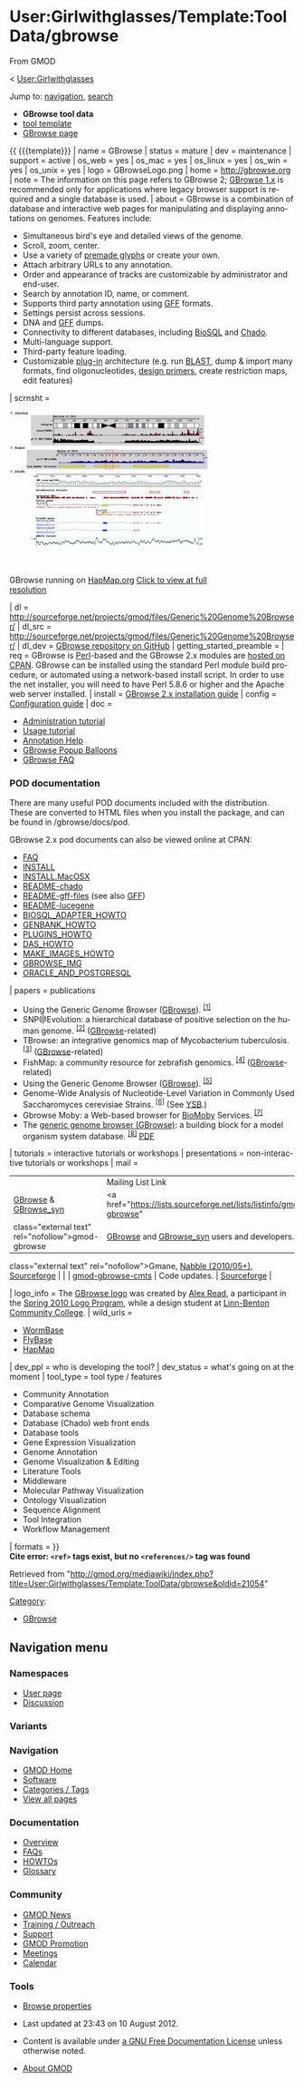 <div id="mw-page-base" class="noprint">

</div>

<div id="mw-head-base" class="noprint">

</div>

<div id="content" class="mw-body" role="main">

<span id="top"></span>

<div id="mw-js-message" style="display:none;">

</div>



# <span dir="auto">User:Girlwithglasses/Template:ToolData/gbrowse</span>

<div id="bodyContent">

<div id="siteSub">

From GMOD

</div>

<div id="contentSub">

<span class="subpages">\<
[User:Girlwithglasses](../../User:Girlwithglasses "User:Girlwithglasses")</span>

</div>

<div id="jump-to-nav" class="mw-jump">

Jump to: [navigation](#mw-navigation), [search](#p-search)

</div>

<div id="mw-content-text" class="mw-content-ltr" lang="en" dir="ltr">

- **GBrowse tool data**
- [tool
  template](../Template:StandardToolDisplay "User:Girlwithglasses/Template:StandardToolDisplay")
- <a
  href="http://gmod.org/mediawiki/index.php?title=User:Girlwithglasses/GBrowse&amp;action=edit&amp;redlink=1"
  class="new"
  title="User:Girlwithglasses/GBrowse (page does not exist)">GBrowse
  page</a>

  
{{ {{{template}}} \| name = GBrowse \| status = mature \| dev =
maintenance \| support = active \| os_web = yes \| os_mac = yes \|
os_linux = yes \| os_win = yes \| os_unix = yes \| logo =
GBrowseLogo.png \| home =
<a href="http://gbrowse.org" class="external free"
rel="nofollow">http://gbrowse.org</a> \| note = The information on this
page refers to GBrowse 2; <a
href="http://gmod.org/mediawiki/index.php?title=GBrowse_1_x&amp;action=edit&amp;redlink=1"
class="new" title="GBrowse 1 x (page does not exist)">GBrowse 1.x</a> is
recommended only for applications where legacy browser support is
required and a single database is used. \| about = GBrowse is a
combination of database and interactive web pages for manipulating and
displaying annotations on genomes. Features include:

- Simultaneous bird's eye and detailed views of the genome.
- Scroll, zoom, center.
- Use a variety of
  <a href="../../GBrowse_Configuration_HOWTO#Glyphs_and_Glyph_Options"
  class="mw-redirect" title="GBrowse Configuration HOWTO">premade
  glyphs</a> or create your own.
- Attach arbitrary URLs to any annotation.
- Order and appearance of tracks are customizable by administrator and
  end-user.
- Search by annotation ID, name, or comment.
- Supports third party annotation using [GFF](../../GFF "GFF") formats.
- Settings persist across sessions.
- DNA and [GFF](../../GFF "GFF") dumps.
- Connectivity to different databases, including
  [BioSQL](../../BioSQL "BioSQL") and
  <a href="../../Chado" class="mw-redirect" title="Chado">Chado</a>.
- Multi-language support.
- Third-party feature loading.
- Customizable [plug-in](../../GBrowse_Plugins "GBrowse Plugins")
  architecture (e.g. run
  <a href="http://en.wikipedia.org/wiki/BLAST" class="extiw"
  title="wp:BLAST">BLAST</a>, dump & import many formats, find
  oligonucleotides, [design
  primers](../../PrimerDesigner.pm "PrimerDesigner.pm"), create
  restriction maps, edit features)

\| scrnsht =

<div class="thumb tright">

<div class="thumbinner" style="width:352px;">

<a href="../../File:GBrowse_screenshot1.png" class="image"><img
src="../../../mediawiki/images/thumb/1/10/GBrowse_screenshot1.png/350px-GBrowse_screenshot1.png"
class="thumbimage"
srcset="../../../mediawiki/images/thumb/1/10/GBrowse_screenshot1.png/525px-GBrowse_screenshot1.png 1.5x, ../../../mediawiki/images/thumb/1/10/GBrowse_screenshot1.png/700px-GBrowse_screenshot1.png 2x"
width="350" height="242" /></a>

<div class="thumbcaption">

<div class="magnify">

<a href="../../File:GBrowse_screenshot1.png" class="internal"
title="Enlarge"><img
src="../../../mediawiki/skins/common/images/magnify-clip.png" width="15"
height="11" /></a>

</div>

GBrowse running on
<a href="http://hapmap.ncbi.nlm.nih.gov/downloads/index.html"
class="external text" rel="nofollow">HapMap.org</a>
<a href="../../../mediawiki/images/1/10/GBrowse_screenshot1.png"
class="internal" title="GBrowse screenshot1.png">Click to view at full
resolution</a>

</div>

</div>

</div>

\| dl = <a
href="http://sourceforge.net/projects/gmod/files/Generic%20Genome%20Browser/"
class="external free"
rel="nofollow">http://sourceforge.net/projects/gmod/files/Generic%20Genome%20Browser/</a>
\| dl_src = <a
href="http://sourceforge.net/projects/gmod/files/Generic%20Genome%20Browser/"
class="external free"
rel="nofollow">http://sourceforge.net/projects/gmod/files/Generic%20Genome%20Browser/</a>
\| dl_dev =
<a href="https://github.com/GMOD/GBrowse" class="external text"
rel="nofollow">GBrowse repository on GitHub</a> \|
getting_started_preamble = \| req = GBrowse is
[Perl](../../Glossary#Perl "Glossary")-based and the GBrowse 2.x modules
are <a href="http://search.cpan.org/dist/GBrowse/" class="external text"
rel="nofollow">hosted on CPAN</a>. GBrowse can be installed using the
standard Perl module build procedure, or automated using a network-based
install script. In order to use the net installer, you will need to have
Perl 5.8.6 or higher and the Apache web server installed. \| install =
[GBrowse 2.x installation
guide](../../GBrowse_2.0_Install_HOWTO.1 "GBrowse 2.0 Install HOWTO") \|
config =
<a href="../../GBrowse_2.0_Configuration_HOWTO" class="mw-redirect"
title="GBrowse 2.0 Configuration HOWTO">Configuration guide</a> \| doc =

- <a
  href="http://search.cpan.org/dist/GBrowse/htdocs/tutorial/tutorial.html"
  class="external text" rel="nofollow">Administration tutorial</a>
- <a href="http://search.cpan.org/dist/GBrowse/htdocs/general_help.html"
  class="external text" rel="nofollow">Usage tutorial</a>
- <a
  href="http://search.cpan.org/dist/GBrowse/htdocs/annotation_help.html"
  class="external text" rel="nofollow">Annotation Help</a>
- [GBrowse Popup
  Balloons](../../GBrowse_Popup_Balloons "GBrowse Popup Balloons")
- [GBrowse FAQ](../../GBrowse_FAQ "GBrowse FAQ")

### <span id="POD_documentation" class="mw-headline">POD documentation</span>

There are many useful POD documents included with the distribution.
These are converted to HTML files when you install the package, and can
be found in /gbrowse/docs/pod.

GBrowse 2.x pod documents can also be viewed online at CPAN:

- <a href="http://search.cpan.org/dist/GBrowse/docs/pod/FAQ.pod"
  class="external text" rel="nofollow">FAQ</a>
- <a href="http://search.cpan.org/dist/GBrowse/docs/pod/INSTALL.pod"
  class="external text" rel="nofollow">INSTALL</a>
- <a
  href="http://search.cpan.org/dist/GBrowse/docs/pod/INSTALL.MacOSX.pod"
  class="external text" rel="nofollow">INSTALL.MacOSX</a>
- <a href="http://search.cpan.org/dist/GBrowse/docs/pod/README-chado.pod"
  class="external text" rel="nofollow">README-chado</a>
- <a
  href="http://search.cpan.org/dist/GBrowse/docs/pod/README-gff-files.pod"
  class="external text" rel="nofollow">README-gff-files</a> (see also
  [GFF](../../GFF "GFF"))
- <a
  href="http://search.cpan.org/dist/GBrowse/docs/pod/README-lucegene.pod"
  class="external text" rel="nofollow">README-lucegene</a>
- <a
  href="http://search.cpan.org/dist/GBrowse/docs/pod/BIOSQL_ADAPTER_HOWTO.pod"
  class="external text" rel="nofollow">BIOSQL_ADAPTER_HOWTO</a>
- <a href="http://search.cpan.org/dist/GBrowse/docs/pod/GENBANK_HOWTO.pod"
  class="external text" rel="nofollow">GENBANK_HOWTO</a>
- <a href="http://search.cpan.org/dist/GBrowse/docs/pod/PLUGINS_HOWTO.pod"
  class="external text" rel="nofollow">PLUGINS_HOWTO</a>
- <a href="http://search.cpan.org/dist/GBrowse/docs/pod/DAS_HOWTO.pod"
  class="external text" rel="nofollow">DAS_HOWTO</a>
- <a
  href="http://search.cpan.org/dist/GBrowse/docs/pod/MAKE_IMAGES_HOWTO.pod"
  class="external text" rel="nofollow">MAKE_IMAGES_HOWTO</a>
- <a href="http://search.cpan.org/dist/GBrowse/docs/pod/GBROWSE_IMG.pod"
  class="external text" rel="nofollow">GBROWSE_IMG</a>
- <a
  href="http://search.cpan.org/dist/GBrowse/docs/pod/ORACLE_AND_POSTGRESQL.pod"
  class="external text" rel="nofollow">ORACLE_AND_POSTGRESQL</a>

\| papers = publications

- Using the Generic Genome Browser
  ([GBrowse](../../GBrowse.1 "GBrowse")).
  <sup>[\[1\]](#cite_note-PMID:19957275-1)</sup>
- SNP@Evolution: a hierarchical database of positive selection on the
  human genome. <sup>[\[2\]](#cite_note-PMID:19732458-2)</sup>
  ([GBrowse](../../GBrowse.1 "GBrowse")-related)
- TBrowse: an integrative genomics map of Mycobacterium tuberculosis.
  <sup>[\[3\]](#cite_note-PMID:19683474-3)</sup>
  ([GBrowse](../../GBrowse.1 "GBrowse")-related)
- FishMap: a community resource for zebrafish genomics.
  <sup>[\[4\]](#cite_note-PMID:18554176-4)</sup>
  ([GBrowse](../../GBrowse.1 "GBrowse")-related)
- Using the Generic Genome Browser
  ([GBrowse](../../GBrowse.1 "GBrowse")).
  <sup>[\[5\]](#cite_note-PMID:18428797-5)</sup>
- Genome-Wide Analysis of Nucleotide-Level Variation in Commonly Used
  Saccharomyces cerevisiae Strains.
  <sup>[\[6\]](#cite_note-PMID:17389913-6)</sup> (See <a
  href="http://gbrowse.princeton.edu/cgi-bin/gbrowse/yeast_strains_snps/"
  class="external text" rel="nofollow">YSB</a>.)
- Gbrowse Moby: a Web-based browser for
  <a href="http://biomoby.open-bio.org/" class="external text"
  rel="nofollow">BioMoby</a> Services.
  <sup>[\[7\]](#cite_note-PMID:17147784-7)</sup>
- The [generic genome browser (GBrowse)](../../GBrowse.1 "GBrowse"): a
  building block for a model organism system database.
  <sup>[\[8\]](#cite_note-PMID:12368253-8)</sup>
  <a href="../../../mediawiki/images/e/e7/1599-1.pdf" class="internal"
  title="1599-1.pdf">PDF</a>

\| tutorials = interactive tutorials or workshops \| presentations =
non-interactive tutorials or workshops \| mail =

|  |  |  |  |
|----|----|----|----|
|  | Mailing List Link | Description | Archive(s) |
| [GBrowse](../../GBrowse.1 "GBrowse") & [GBrowse_syn](../../GBrowse_syn.1 "GBrowse syn") | <a href="https://lists.sourceforge.net/lists/listinfo/gmod-gbrowse"
class="external text" rel="nofollow">gmod-gbrowse</a> | [GBrowse](../../GBrowse.1 "GBrowse") and [GBrowse_syn](../../GBrowse_syn.1 "GBrowse syn") users and developers. | <a href="http://dir.gmane.org/gmane.science.biology.gmod.gbrowse"
class="external text" rel="nofollow">Gmane</a>, <a href="http://gmod.827538.n3.nabble.com/GBrowse-f815907.html"
class="external text" rel="nofollow">Nabble (2010/05+)</a>, <a href="https://lists.sourceforge.net/lists/listinfo/gmod-gbrowse"
class="external text" rel="nofollow">Sourceforge</a> |
|  | <a href="https://lists.sourceforge.net/lists/listinfo/gmod-gbrowse-cmts"
class="external text" rel="nofollow">gmod-gbrowse-cmts</a> | Code updates. | <a
href="http://sourceforge.net/mailarchive/forum.php?forum_name=gmod-gbrowse-cmts"
class="external text" rel="nofollow">Sourceforge</a> |

\| logo_info = The [GBrowse
logo](../../File:GBrowseLogo.png "File:GBrowseLogo.png") was created by
<a href="mailto:alexisnb1@yahoo.com" class="external text"
rel="nofollow">Alex Read</a>, a participant in the [Spring 2010 Logo
Program](../../Spring_2010_Logo_Program "Spring 2010 Logo Program"),
while a design student at
<a href="http://www.linnbenton.edu" class="external text"
rel="nofollow">Linn-Benton Community College</a>. \| wild_urls =

- <a href="http://www.wormbase.org/tools/genome/gbrowse/c_elegans/"
  class="external text" rel="nofollow">WormBase</a>
- <a href="http://flybase.org/cgi-bin/gbrowse/dmel" class="external text"
  rel="nofollow">FlyBase</a>
- <a href="http://hapmap.ncbi.nlm.nih.gov/cgi-perl/gbrowse/gbrowse"
  class="external text" rel="nofollow">HapMap</a>

\| dev_ppl = who is developing the tool? \| dev_status = what's going on
at the moment \| tool_type = tool type / features

- Community Annotation
- Comparative Genome Visualization
- Database schema
- Database (Chado) web front ends
- Database tools
- Gene Expression Visualization
- Genome Annotation
- Genome Visualization & Editing
- Literature Tools
- Middleware
- Molecular Pathway Visualization
- Ontology Visualization
- Sequence Alignment
- Tool Integration
- Workflow Management

\| formats = }}  
**Cite error: `<ref>` tags exist, but no `<references/>` tag was found**

</div>

<div class="printfooter">

Retrieved from
"<http://gmod.org/mediawiki/index.php?title=User:Girlwithglasses/Template:ToolData/gbrowse&oldid=21054>"

</div>

<div id="catlinks" class="catlinks">

<div id="mw-normal-catlinks" class="mw-normal-catlinks">

[Category](../../Special:Categories "Special:Categories"):

- [GBrowse](../../Category%3AGBrowse "Category%3AGBrowse")

</div>

</div>

<div class="visualClear">

</div>

</div>

</div>

<div id="mw-navigation">

## Navigation menu

<div id="mw-head">



<div id="left-navigation">

<div id="p-namespaces" class="vectorTabs" role="navigation"
aria-labelledby="p-namespaces-label">

### Namespaces

- <span id="ca-nstab-user"><a href="gbrowse" accesskey="c" title="View the user page [c]">User
  page</a></span>
- <span id="ca-talk"><a
  href="http://gmod.org/mediawiki/index.php?title=User_talk:Girlwithglasses/Template:ToolData/gbrowse&amp;action=edit&amp;redlink=1"
  accesskey="t"
  title="Discussion about the content page [t]">Discussion</a></span>

</div>

<div id="p-variants" class="vectorMenu emptyPortlet" role="navigation"
aria-labelledby="p-variants-label">

### 

### Variants[](#)

<div class="menu">

</div>

</div>

</div>





</div>

</div>

</div>

<div id="mw-panel">

<div id="p-logo" role="banner">

<a href="../../Main_Page"
style="background-image: url(../../../images/GMOD-cogs.png);"
title="Visit the main page"></a>

</div>

<div id="p-Navigation" class="portal" role="navigation"
aria-labelledby="p-Navigation-label">

### Navigation

<div class="body">

- <span id="n-GMOD-Home">[GMOD Home](../../Main_Page)</span>
- <span id="n-Software">[Software](../../GMOD_Components)</span>
- <span id="n-Categories-.2F-Tags">[Categories /
  Tags](../../Categories)</span>
- <span id="n-View-all-pages">[View all
  pages](../../Special:AllPages)</span>

</div>

</div>

<div id="p-Documentation" class="portal" role="navigation"
aria-labelledby="p-Documentation-label">

### Documentation

<div class="body">

- <span id="n-Overview">[Overview](../../Overview)</span>
- <span id="n-FAQs">[FAQs](../../Category%3AFAQ)</span>
- <span id="n-HOWTOs">[HOWTOs](../../Category%3AHOWTO)</span>
- <span id="n-Glossary">[Glossary](../../Glossary)</span>

</div>

</div>

<div id="p-Community" class="portal" role="navigation"
aria-labelledby="p-Community-label">

### Community

<div class="body">

- <span id="n-GMOD-News">[GMOD News](../../GMOD_News)</span>
- <span id="n-Training-.2F-Outreach">[Training /
  Outreach](../../Training_and_Outreach)</span>
- <span id="n-Support">[Support](../../Support)</span>
- <span id="n-GMOD-Promotion">[GMOD
  Promotion](../../GMOD_Promotion)</span>
- <span id="n-Meetings">[Meetings](../../Meetings)</span>
- <span id="n-Calendar">[Calendar](../../Calendar)</span>

</div>

</div>

<div id="p-tb" class="portal" role="navigation"
aria-labelledby="p-tb-label">

### Tools

<div class="body">


- <span id="t-smwbrowselink"><a
  href="../../Special%3ABrowse/User:Girlwithglasses-2FTemplate:ToolData-2Fgbrowse"
  rel="smw-browse">Browse properties</a></span>


</div>

</div>

</div>

</div>

<div id="footer" role="contentinfo">

- <span id="footer-info-lastmod">Last updated at 23:43 on 10 August
  2012.</span>
<!-- - <span id="footer-info-viewcount">9,362 page views.</span> -->
- <span id="footer-info-copyright">Content is available under
  <a href="http://www.gnu.org/licenses/fdl-1.3.html" class="external"
  rel="nofollow">a GNU Free Documentation License</a> unless otherwise
  noted.</span>

<!-- -->

- <span id="footer-places-about">[About
  GMOD](../../GMOD:About "GMOD:About")</span>

<!-- -->






</div>
